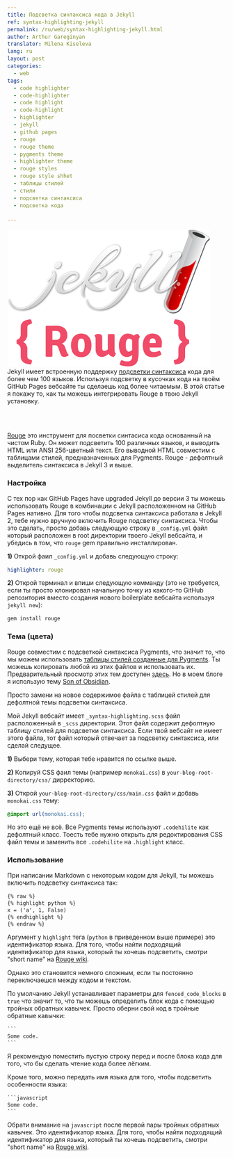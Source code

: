 ```yaml
---
title: Подсветка синтаксиса кода в Jekyll
ref: syntax-highlighting-jekyll
permalink: /ru/web/syntax-highlighting-jekyll.html
author: Arthur Gareginyan
translator: Milena Kiseleva
lang: ru
layout: post
categories:
  - web
tags:
  - code highlighter
  - code-highlighter
  - code highlight
  - code-highlight
  - highlighter
  - jekyll
  - github pages
  - rouge
  - rouge theme
  - pygments theme
  - highlighter theme
  - rouge styles
  - rouge style shhet
  - таблицы стилей
  - стили
  - подсветка синтаксиса
  - подсветка кода

---
```


![thumb](/images/thumbnail/jekyll-rouge.png)
Jekyll имеет встроенную поддержку [подсветки синтаксиса](https://en.wikipedia.org/wiki/Syntax_highlighting) кода для более чем 100 языков. Используя подсветку в кусочках кода на твоём GitHub Pages вебсайте ты сделаешь код более читаемым. В этой статье я покажу то, как ты можешь интегрировать Rouge в твою Jekyll установку.

<br>
<br>

[Rouge](http://rouge.jneen.net/) это инструмент для посветки синтасиса кода основанный на чистом Ruby. Он может подсветить 100 различных языков, и выводить HTML или ANSI 256-цветный текст. Его выводной HTML совместим с таблицами стилей, предназначенных для Pygments. Rouge - дефолтный выделитель синтаксиса в Jekyll 3 и выше.


### Настройка

С тех пор как GitHub Pages have upgraded Jekyll до версии 3 ты можешь использовать Rouge в комбинации с Jekyll расположенном на GitHub Pages нативно. Для того чтобы подсветка синтаксиса работала в Jekyll 2, тебе нужно вручную включить Rouge подсветку синтаксиса. Чтобы это сделать, просто добавь следующую строку в `_config.yml` файл который расположен в root директории твоего Jekyll вебсайта, и убедись в том, что `rouge` gem правильно инсталлирован.

**1)** Открой фаил `_config.yml` и добавь следующую строку:

```yaml
highlighter: rouge
```

**2)** Открой терминал и впиши следующую комманду (это не требуется, если ты просто клонировал начальную точку из какого-то GitHub репозитория вместо создания нового boilerplate вебсайта используя `jekyll new`):

```sh
gem install rouge
```


### Тема (цвета)

Rouge совместим с подсветкой синтаксиса Pygments, что значит то, что мы можем использовать [таблицы стилей созданные для Pygments](https://github.com/richleland/pygments-css). Ты можешь копировать любой из этих файлов и использовать их. Предварительный просмотр этих тем доступен [здесь](http://richleland.github.io/pygments-css/). Но в моем блоге я использую тему [Son of Obsidian](https://github.com/vgaidarji/vgaidarji.github.io/blob/master/css/theme-son-of-obsidian.css).

Просто замени на новое содержимое файла с таблицей стилей для дефолтной темы подсветки синтаксиса.

Мой Jekyll вебсайт имеет `_syntax-highlighting.scss` файл расположенный в `_scss` директории. Этот файл содержит дефолтную таблицу стилей для подсветки синтаксиса. Если твой вебсайт не имеет этого файла, тот файл который отвечает за подсветку синтаксиса, или сделай следущее.

**1)** Выбери тему, которая тебе нравится по ссылке выше.

**2)** Копируй CSS фаил темы (например `monokai.css`) в `your-blog-root-directory/css/` дирректорию.

**3)** Открой `your-blog-root-directory/css/main.css` файл и добавь `monokai.css` тему:

```css
@import url(monokai.css);
```

Но это ещё не всё. Все Pygments темы используют `.codehilite` как дефолтный класс. Тоесть тебе нужно открыть для редоктирования CSS файл темы и заменить все `.codehilite` на `.highlight` класс.


### Использование

При написании Markdown с некоторым кодом для Jekyll, ты можешь включить подсветку синтаксиса так:

```
{% raw %}
{% highlight python %}
x = ('a', 1, False)
{% endhighlight %}
{% endraw %}
```

Аргумент у `highlight` тега (`python` в приведенном выше примере) это идентификатор языка. Для того, чтобы найти подходящий идентификатор для языка, который ты хочешь подсветить, смотри "short name" на [Rouge wiki](https://github.com/jayferd/rouge/wiki/List-of-supported-languages-and-lexers).

Однако это становится немного сложным, если ты постоянно переключаешся между кодом и текстом.

По умолчанию Jekyll устанавливает параметры для `fenced_code_blocks` в `true` что значит то, что ты можешь определить блок кода с помощью тройных обратных кавычек. Просто оберни свой код в тройные обратные кавычки:

	```
	Some code.
	```

Я рекомендую поместить пустую строку перед и после блока кода для того, что бы сделать чтение кода более лёгким.

Кроме того, можно передать имя языка для того, чтобы подсветить особенности языка:

	`​``javascript
	Some code.
	`​``

Обрати внимание на `javascript` после первой пары тройных обратных кавычек. Это идентификатор языка. Для того, чтобы найти подходящий идентификатор для языка, который ты хочешь подсветить, смотри "short name" на [Rouge wiki](https://github.com/jayferd/rouge/wiki/List-of-supported-languages-and-lexers).
